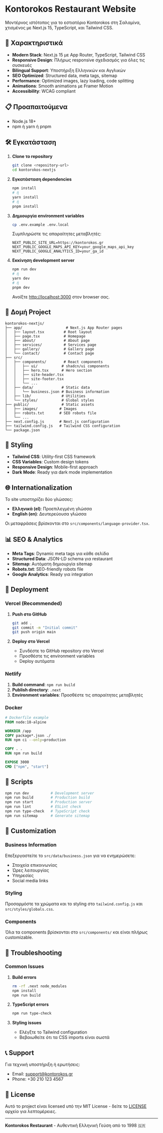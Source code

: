 # Kontorokos Restaurant Website

Μοντέρνος ιστότοπος για το εστιατόριο Kontorokos στη Σαλαμίνα, χτισμένος με Next.js 15, TypeScript, και Tailwind CSS.

## 🚀 Χαρακτηριστικά

- **Modern Stack**: Next.js 15 με App Router, TypeScript, Tailwind CSS
- **Responsive Design**: Πλήρως responsive σχεδιασμός για όλες τις συσκευές
- **Bilingual Support**: Υποστήριξη Ελληνικών και Αγγλικών
- **SEO Optimized**: Structured data, meta tags, sitemap
- **Performance**: Optimized images, lazy loading, code splitting
- **Animations**: Smooth animations με Framer Motion
- **Accessibility**: WCAG compliant

## 📋 Προαπαιτούμενα

- Node.js 18+ 
- npm ή yarn ή pnpm

## 🛠️ Εγκατάσταση

1. **Clone το repository**
   ```bash
   git clone <repository-url>
   cd kontorokos-nextjs
   ```

2. **Εγκατάσταση dependencies**
   ```bash
   npm install
   # ή
   yarn install
   # ή
   pnpm install
   ```

3. **Δημιουργία environment variables**
   ```bash
   cp .env.example .env.local
   ```
   
   Συμπληρώστε τις απαραίτητες μεταβλητές:
   ```env
   NEXT_PUBLIC_SITE_URL=https://kontorokos.gr
   NEXT_PUBLIC_GOOGLE_MAPS_API_KEY=your_google_maps_api_key
   NEXT_PUBLIC_GOOGLE_ANALYTICS_ID=your_ga_id
   ```

4. **Εκκίνηση development server**
   ```bash
   npm run dev
   # ή
   yarn dev
   # ή
   pnpm dev
   ```

   Ανοίξτε [http://localhost:3000](http://localhost:3000) στον browser σας.

## 📁 Δομή Project

```
kontorokos-nextjs/
├── app/                    # Next.js App Router pages
│   ├── layout.tsx         # Root layout
│   ├── page.tsx           # Homepage
│   ├── about/             # About page
│   ├── services/          # Services page
│   ├── gallery/           # Gallery page
│   └── contact/           # Contact page
├── src/
│   ├── components/        # React components
│   │   ├── ui/           # shadcn/ui components
│   │   ├── hero.tsx      # Hero section
│   │   ├── site-header.tsx
│   │   ├── site-footer.tsx
│   │   └── ...
│   ├── data/             # Static data
│   │   └── business.json # Business information
│   ├── lib/              # Utilities
│   └── styles/           # Global styles
├── public/               # Static assets
│   ├── images/          # Images
│   ├── robots.txt       # SEO robots file
│   └── ...
├── next.config.js       # Next.js configuration
├── tailwind.config.js   # Tailwind CSS configuration
└── package.json
```

## 🎨 Styling

- **Tailwind CSS**: Utility-first CSS framework
- **CSS Variables**: Custom design tokens
- **Responsive Design**: Mobile-first approach
- **Dark Mode**: Ready για dark mode implementation

## 🌐 Internationalization

Το site υποστηρίζει δύο γλώσσες:
- **Ελληνικά (el)**: Προεπιλεγμένη γλώσσα
- **English (en)**: Δευτερεύουσα γλώσσα

Οι μεταφράσεις βρίσκονται στο `src/components/language-provider.tsx`.

## 📊 SEO & Analytics

- **Meta Tags**: Dynamic meta tags για κάθε σελίδα
- **Structured Data**: JSON-LD schema για restaurant
- **Sitemap**: Αυτόματη δημιουργία sitemap
- **Robots.txt**: SEO-friendly robots file
- **Google Analytics**: Ready για integration

## 🚀 Deployment

### Vercel (Recommended)

1. **Push στο GitHub**
   ```bash
   git add .
   git commit -m "Initial commit"
   git push origin main
   ```

2. **Deploy στο Vercel**
   - Συνδέστε το GitHub repository στο Vercel
   - Προσθέστε τις environment variables
   - Deploy αυτόματα

### Netlify

1. **Build command**: `npm run build`
2. **Publish directory**: `.next`
3. **Environment variables**: Προσθέστε τις απαραίτητες μεταβλητές

### Docker

```dockerfile
# Dockerfile example
FROM node:18-alpine

WORKDIR /app
COPY package*.json ./
RUN npm ci --only=production

COPY . .
RUN npm run build

EXPOSE 3000
CMD ["npm", "start"]
```

## 📝 Scripts

```bash
npm run dev          # Development server
npm run build        # Production build
npm run start        # Production server
npm run lint         # ESLint check
npm run type-check   # TypeScript check
npm run sitemap      # Generate sitemap
```

## 🔧 Customization

### Business Information
Επεξεργαστείτε το `src/data/business.json` για να ενημερώσετε:
- Στοιχεία επικοινωνίας
- Ώρες λειτουργίας
- Υπηρεσίες
- Social media links

### Styling
Προσαρμόστε τα χρώματα και το styling στο `tailwind.config.js` και `src/styles/globals.css`.

### Components
Όλα τα components βρίσκονται στο `src/components/` και είναι πλήρως customizable.

## 🐛 Troubleshooting

### Common Issues

1. **Build errors**
   ```bash
   rm -rf .next node_modules
   npm install
   npm run build
   ```

2. **TypeScript errors**
   ```bash
   npm run type-check
   ```

3. **Styling issues**
   - Ελέγξτε το Tailwind configuration
   - Βεβαιωθείτε ότι τα CSS imports είναι σωστά

## 📞 Support

Για τεχνική υποστήριξη ή ερωτήσεις:
- Email: support@kontorokos.gr
- Phone: +30 210 123 4567

## 📄 License

Αυτό το project είναι licensed υπό την MIT License - δείτε το [LICENSE](LICENSE) αρχείο για λεπτομέρειες.

---

**Kontorokos Restaurant** - Αυθεντική Ελληνική Γεύση από το 1998 🇬🇷